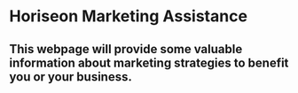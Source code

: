 # Horiseon Marketing Assistance

## This webpage will provide some valuable information about marketing strategies to benefit you or your business.